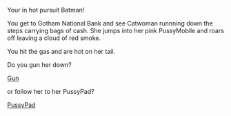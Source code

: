 Your in hot pursuit Batman!

You get to Gotham National Bank and see Catwoman runnning down the steps carrying bags of cash.
She jumps into her pink PussyMobile and roars off leaving a cloud of red smoke.

You hit the gas and are hot on her tail.

Do you gun her down?

[Gun](gun/gun.md)

or follow her to her PussyPad?

[PussyPad](pussypad/pussypad.md)
